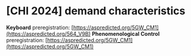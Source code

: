 # [CHI 2024] demand characteristics 

**Keyboard** preregistration: [https://aspredicted.org/5GW_CM1](https://aspredicted.org/564_V9B)
**Phenomenological Control** preregistration: [https://aspredicted.org/5GW_CM1](https://aspredicted.org/5GW_CM1)
